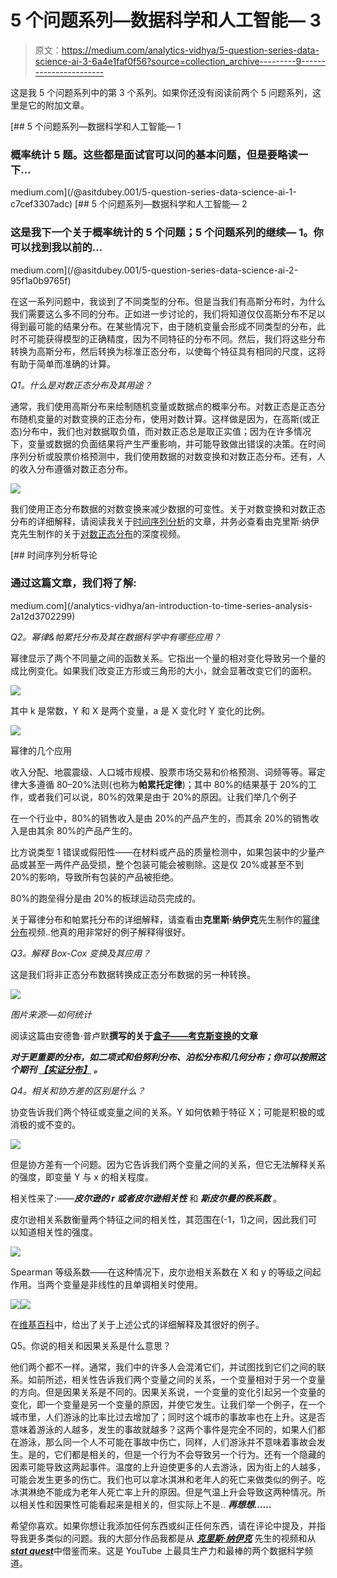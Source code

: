 # 5 个问题系列—数据科学和人工智能— 3

> 原文：<https://medium.com/analytics-vidhya/5-question-series-data-science-ai-3-6a4e1faf0f56?source=collection_archive---------9----------------------->

这是我 5 个问题系列中的第 3 个系列。如果你还没有阅读前两个 5 问题系列，这里是它的附加文章。

[](/@asitdubey.001/5-question-series-data-science-ai-1-c7cef3307adc) [## 5 个问题系列—数据科学和人工智能— 1

### 概率统计 5 题。这些都是面试官可以问的基本问题，但是要略读一下…

medium.com](/@asitdubey.001/5-question-series-data-science-ai-1-c7cef3307adc) [](/@asitdubey.001/5-question-series-data-science-ai-2-95f1a0b9765f) [## 5 个问题系列—数据科学和人工智能— 2

### 这是我下一个关于概率统计的 5 个问题；5 个问题系列的继续— 1。你可以找到我以前的…

medium.com](/@asitdubey.001/5-question-series-data-science-ai-2-95f1a0b9765f) 

在这一系列问题中，我谈到了不同类型的分布。但是当我们有高斯分布时，为什么我们需要这么多不同的分布。正如进一步讨论的，我们将知道仅仅高斯分布不足以得到最可能的结果分布。在某些情况下，由于随机变量会形成不同类型的分布，此时不可能获得模型的正确精度，因为不同特征的分布不同。然后，我们将这些分布转换为高斯分布，然后转换为标准正态分布，以使每个特征具有相同的尺度，这将有助于简单而准确的计算。

*Q1。什么是对数正态分布及其用途？*

通常，我们使用高斯分布来绘制随机变量或数据点的概率分布。对数正态是正态分布随机变量的对数变换的正态分布，使用对数计算。这样做是因为，在高斯(或正态)分布中，我们也对数据取负值，而对数正态总是取正实值；因为在许多情况下，变量或数据的负面结果将产生严重影响，并可能导致做出错误的决策。在时间序列分析或股票价格预测中，我们使用数据的对数变换和对数正态分布。还有，人的收入分布遵循对数正态分布。

![](img/0a09c33be04bf11868d8391721a7d5eb.png)

我们使用正态分布数据的对数变换来减少数据的可变性。关于对数变换和对数正态分布的详细解释，请阅读我关于[时间序列分析](/analytics-vidhya/an-introduction-to-time-series-analysis-2a12d3702299)的文章，并务必查看由克里斯·纳伊克先生制作的关于[对数正态分布](https://www.youtube.com/watch?v=sPzPEeJ4OQ4)的深度视频。

[](/analytics-vidhya/an-introduction-to-time-series-analysis-2a12d3702299) [## 时间序列分析导论

### 通过这篇文章，我们将了解:

medium.com](/analytics-vidhya/an-introduction-to-time-series-analysis-2a12d3702299) 

*Q2。幂律&帕累托分布及其在数据科学中有哪些应用？*

幂律显示了两个不同量之间的函数关系。它指出一个量的相对变化导致另一个量的成比例变化。如果我们改变正方形或三角形的大小，就会显著改变它们的面积。

![](img/953a916dc4292b710b8763051ed1fea6.png)

其中 k 是常数，Y 和 X 是两个变量，a 是 X 变化时 Y 变化的比例。

![](img/68437ee63d4e584b0d0eb271ffd8e172.png)

幂律的几个应用

收入分配、地震震级、人口城市规模、股票市场交易和价格预测、词频等等。幂定律大多遵循 80–20%法则(也称为**帕累托定律**)；其中 80%的结果基于 20%的工作，或者我们可以说，80%的效果是由于 20%的原因。让我们举几个例子

在一个行业中，80%的销售收入是由 20%的产品产生的，而其余 20%的销售收入是由其余 80%的产品产生的。

比方说类型 1 错误或假阳性——在材料或产品的质量检测中，如果包装中的少量产品或甚至一两件产品受损，整个包装可能会被剔除。这是仅 20%或甚至不到 20%的影响，导致所有包装的产品被拒绝。

80%的跑垒得分是由 20%的板球运动员完成的。

关于幂律分布和帕累托分布的详细解释，请查看由**克里斯·纳伊克**先生制作的[幂律分布](https://www.youtube.com/watch?v=JC71ZazlMR0&t=16s)视频..他真的用非常好的例子解释得很好。

*Q3。解释 Box-Cox 变换及其应用？*

这是我们将非正态分布数据转换成正态分布数据的另一种转换。

![](img/dd8b75db503f4daff1051b7d82171aeb.png)

*图片来源:—如何统计*

阅读这篇由安德鲁·普卢默**撰写的关于[盒子——考克斯变换](https://towardsdatascience.com/box-cox-transformation-explained-51d745e34203)的文章**

*****对于更重要的分布，如二项式和伯努利分布、泊松分布和几何分布；你可以按照这个期刊** [***【实证分布】***](https://www.unf.edu/~cwinton/html/cop4300/s09/class.notes/DiscreteDist.pdf) **。*****

*Q4。相关和协方差的区别是什么？*

协变告诉我们两个特征或变量之间的关系。Y 如何依赖于特征 X；可能是积极的或消极的或不变的。

![](img/9e25d046937e9c87b4baab57391b41b3.png)

但是协方差有一个问题。因为它告诉我们两个变量之间的关系，但它无法解释关系的强度，即变量 Y 与 x 的相关程度。

相关性来了:——***皮尔逊的 r 或者皮尔逊相关性*** 和 ***斯皮尔曼的秩系数*** 。

皮尔逊相关系数衡量两个特征之间的相关性，其范围在(-1，1)之间，因此我们可以知道相关性的强度。

![](img/52e4b3573c1c0ccc8a354b3748aff455.png)

Spearman 等级系数——在这种情况下，皮尔逊相关系数在 X 和 y 的等级之间起作用。当两个变量是非线性的且单调相关时使用。

![](img/69c62e8beda19dfb2fb21e824a6ebd63.png)![](img/eb6aa8d13936f768514127e3d88b52af.png)

在[维基百科](https://en.wikipedia.org/wiki/Spearman%27s_rank_correlation_coefficient)中，给出了关于上述公式的详细解释及其很好的例子。

Q5。你说的相关和因果关系是什么意思？

他们两个都不一样。通常，我们中的许多人会混淆它们，并试图找到它们之间的联系。如前所述，相关性告诉我们两个变量之间的关系，一个变量相对于另一个变量的方向。但是因果关系是不同的。因果关系说，一个变量的变化引起另一个变量的变化，即一个变量是另一个变量的原因，并使它发生。让我们举一个例子，在一个城市里，人们游泳的比率比过去增加了；同时这个城市的事故率也在上升。这是否意味着游泳的人越多，发生的事故就越多？这两个事件是完全不同的，如果人们都在游泳，那么同一个人不可能在事故中伤亡，同样，人们游泳并不意味着事故会发生。是的，它们都是相关的，但是一个行为不会导致另一个行为。还有一个隐藏的因素可能导致这两起事件。温度的上升迫使更多的人去游泳，因为街上的人越多，可能会发生更多的伤亡。我们也可以拿冰淇淋和老年人的死亡来做类似的例子。吃冰淇淋绝不能成为老年人死亡率上升的原因。但是气温上升会导致这两种情况。所以相关性和因果性可能看起来是相关的，但实际上不是.. ***再想想……***

希望你喜欢。如果你想让我添加任何东西或纠正任何东西，请在评论中提及，并指导我更多类似的问题。我的大部分作品我都是从 [***克里斯·纳伊克***](https://www.youtube.com/channel/UCNU_lfiiWBdtULKOw6X0Dig) 先生的视频和从[***stat quest***](https://www.youtube.com/channel/UCtYLUTtgS3k1Fg4y5tAhLbw)中借鉴而来。这是 YouTube 上最具生产力和最棒的两个数据科学频道。